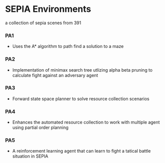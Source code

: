 # SEPIA Environments
 a collection of sepia scenes from 391

### PA1
* Uses the A* algorithm to path find a solution to a maze

### PA2
* Implementation of minimax search tree utlizing alpha beta pruning to calculate fight against an adversary agent

### PA3
* Forward state space planner to solve resource collection scenarios

### PA4
* Enhances the automated resource collection to work with multiple agent using partial order planning

### PA5 
* A reinforcement learning agent that can learn to fight a tatical battle situation in SEPIA
